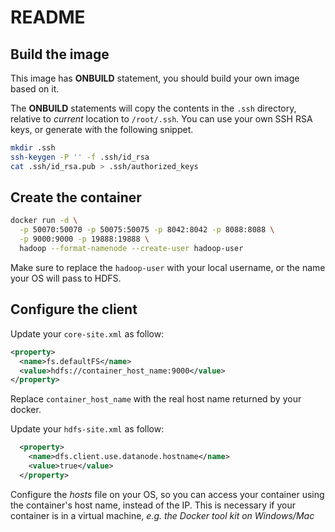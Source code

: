 # README

## Build the image

This image has **ONBUILD** statement, you should build your own image
based on it.

The **ONBUILD** statements will copy the contents in the `.ssh`
directory, relative to *current* location to `/root/.ssh`. You can use
your own SSH RSA keys, or generate with the following snippet.

```sh
mkdir .ssh
ssh-keygen -P '' -f .ssh/id_rsa
cat .ssh/id_rsa.pub > .ssh/authorized_keys
```


## Create the container

```sh
docker run -d \
  -p 50070:50070 -p 50075:50075 -p 8042:8042 -p 8088:8088 \
  -p 9000:9000 -p 19888:19888 \
  hadoop --format-namenode --create-user hadoop-user
```

Make sure to replace the `hadoop-user` with your local username, or
the name your OS will pass to HDFS.


## Configure the client

Update your `core-site.xml` as follow:

```xml
<property>
  <name>fs.defaultFS</name>
  <value>hdfs://container_host_name:9000</value>
</property>
```

Replace `container_host_name` with the real host name returned by your
docker.

Update your `hdfs-site.xml` as follow:

```xml
  <property>
    <name>dfs.client.use.datanode.hostname</name>
    <value>true</value>
  </property>
```

Configure the *hosts* file on your OS, so you can access your
container using the container's host name, instead of the IP. This is
necessary if your container is in a virtual machine, *e.g. the Docker
tool kit on Windows/Mac*
